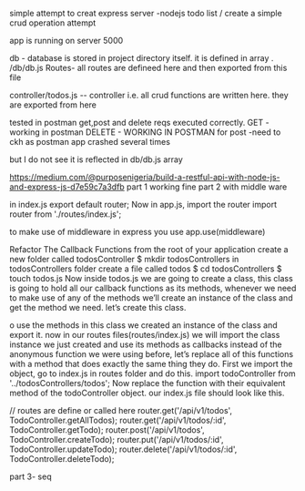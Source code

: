  simple attempt to creat express server -nodejs
todo list / create a simple crud operation attempt


app is running on server 5000

db - database is stored in project directory itself.
it is defined in array . /db/db.js
 Routes- 
 all routes are defineed here and then exported from this file

 controller/todos.js -- controller i.e. all crud functions are written here. they are exported from here

tested in postman
get,post and delete reqs executed correctly.
GET - working in postman
DELETE - WORKING IN POSTMAN
for post -need to ckh as postman app crashed several times

but I do not see it is reflected in db/db.js array 

https://medium.com/@purposenigeria/build-a-restful-api-with-node-js-and-express-js-d7e59c7a3dfb
part 1 working fine
part 2 with middle ware

in index.js 
export default router;
Now in app.js, import the router
import router from './routes/index.js';

to make use of middleware in express you use app.use(middleware)

Refactor The Callback Functions
from the root of your application create a new folder called todosController
$ mkdir todosControllers
in todosControllers folder create a file called todos
$ cd todosControllers
$ touch todos.js
Now inside todos.js we are going to create a class, this class is going to hold all our callback functions as its methods, whenever we need to make use of any of the methods we’ll create an instance of the class and get the method we need. let’s create this class.


o use the methods in this class we created an instance of the class and export it. now in our routes files(routes/index.js) we will import the class instance we just created and use its methods as callbacks instead of the anonymous function we were using before, let’s replace all of this functions with a method that does exactly the same thing they do.
First we import the object, go to index.js in routes folder and do this.
import todoController from '../todosControllers/todos';
Now replace the function with their equivalent method of the todoController object. our index.js file should look like this.

// routes are define or called here
router.get('/api/v1/todos', TodoController.getAllTodos);
router.get('/api/v1/todos/:id', TodoController.getTodo);
router.post('/api/v1/todos', TodoController.createTodo);
router.put('/api/v1/todos/:id', TodoController.updateTodo);
router.delete('/api/v1/todos/:id', TodoController.deleteTodo);

part  3- seq

